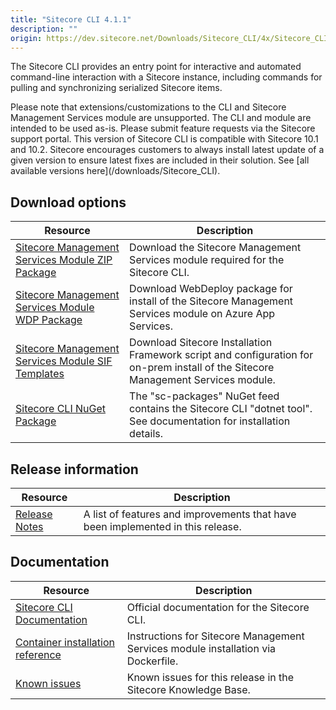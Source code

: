 ```yaml
---
title: "Sitecore CLI 4.1.1"
description: ""
origin: https://dev.sitecore.net/Downloads/Sitecore_CLI/4x/Sitecore_CLI_411.aspx
---
```


The Sitecore CLI provides an entry point for interactive and automated command-line interaction with a Sitecore instance, including commands for pulling and synchronizing serialized Sitecore items.

  <Alert variant='warning' mb={4}>
    <AlertIcon />
    Please note that extensions/customizations to the CLI and Sitecore Management Services module are unsupported. The CLI and module are intended to be used as-is. Please submit feature requests via the Sitecore support portal.
  </Alert>
  
  <Alert variant='warning' mb={4}>
    <AlertIcon />
    This version of Sitecore CLI is compatible with Sitecore 10.1 and 10.2.
  </Alert>
  
  <Alert variant='warning' mb={4}>
    <AlertIcon />
    Sitecore encourages customers to always install latest update of a given version to ensure latest fixes are included in their solution. See [all available versions here](/downloads/Sitecore_CLI).
  </Alert>
  

## Download options

 | Resource | Description |
 | --- | --- |
 | [Sitecore Management Services Module ZIP Package](https://scdp.blob.core.windows.net/downloads/Sitecore%20CLI/4x/Sitecore%20CLI%20411/Secure/Sitecore%20ManagementServices%204.1.1%20rev.%2000495.zip) | Download the Sitecore Management Services module required for the Sitecore CLI. |
 | [Sitecore Management Services Module WDP Package](https://scdp.blob.core.windows.net/downloads/Sitecore%20CLI/4x/Sitecore%20CLI%20411/Secure/Sitecore.ManagementServices%204.1.1%20rev.%2000495.scwdp.zip) | Download WebDeploy package for install of the Sitecore Management Services module on Azure App Services. |
 | [Sitecore Management Services Module SIF Templates](https://scdp.blob.core.windows.net/downloads/Sitecore%20CLI/4x/Sitecore%20CLI%20411/Secure/Sitecore.ManagementServices.SIF.Templates%204.1.1%20rev.%2000495.zip) | Download Sitecore Installation Framework script and configuration for on-prem install of the Sitecore Management Services module. |
 | [Sitecore CLI NuGet Package](https://sitecore.myget.org/feed/sc-packages/package/nuget/Sitecore.Cli) | The "sc-packages" NuGet feed contains the Sitecore CLI "dotnet tool". See documentation for installation details. |

## Release information

 | Resource | Description |
 | --- | --- |
 | [Release Notes](/downloads/Sitecore_CLI/4x/Sitecore_CLI_411/Release_Notes) | A list of features and improvements that have been implemented in this release. |

## Documentation

 | Resource | Description |
 | --- | --- |
 | [Sitecore CLI Documentation](https://doc.sitecore.com/developers/102/developer-tools/en/sitecore-command-line-interface.html) | Official documentation for the Sitecore CLI. |
 | [Container installation reference](https://doc.sitecore.com/developers/102/developer-tools/en/sitecore-module-reference.html#sitecore-management-services) | Instructions for Sitecore Management Services module installation via Dockerfile. |
 | [Known issues](https://kb.sitecore.net/articles/545609) | Known issues for this release in the Sitecore Knowledge Base. |